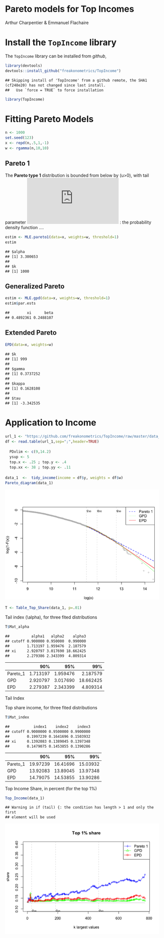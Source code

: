 Pareto models for Top Incomes
================
Arthur Charpentier & Emmanuel Flachaire

# Install the `TopIncome` library

The `TopIncome` library can be installed from *github*,

``` r
library(devtools)
devtools::install_github("freakonometrics/TopIncome")
```

    ## Skipping install of 'TopIncome' from a github remote, the SHA1 (cf248e20) has not changed since last install.
    ##   Use `force = TRUE` to force installation

``` r
library(TopIncome)
```

# Fitting Pareto Models

``` r
n <- 1000
set.seed(123)
x <- repd(n,.5,1,-1)
w <- rgamma(n,10,10)
```

## Pareto 1

The **Pareto type 1** distribution is bounded from below by \(u>0\),
with tail parameter ![](http://latex.codecogs.com/gif.latex?%5Calpha) :
the probability density function ….

``` r
estim <- MLE.pareto1(data=x, weights=w, threshold=1)
estim
```

    ## $alpha
    ## [1] 3.300653
    ## 
    ## $k
    ## [1] 1000

## Generalized Pareto

``` r
estim <- MLE.gpd(data=x, weights=w, threshold=1)
estim$par.ests
```

    ##        xi      beta 
    ## 0.4892361 0.2488107

## Extended Pareto

``` r
EPD(data=x, weights=w)
```

    ## $k
    ## [1] 999
    ## 
    ## $gamma
    ## [1] 0.3737252
    ## 
    ## $kappa
    ## [1] 0.1628108
    ## 
    ## $tau
    ## [1] -3.342535

# Application to Income

``` r
url_1 <- "https://github.com/freakonometrics/TopIncome/raw/master/data_csv/dataframe_yw_1.csv"
df <- read.table(url_1,sep=";",header=TRUE)

  PDxlim <- c(9,14.2)
  ysup <- 5
  top.x <- .25 ; top.y <- .4
  top.xx <- 38 ; top.yy <- .11

data_1  <-  tidy_income(income = df$y, weights = df$w)
Pareto_diagram(data_1)
```

![](Top-Income_Package_files/figure-gfm/unnamed-chunk-6-1.png)<!-- -->

``` r
T <- Table_Top_Share(data_1, p=.01)
```

Tail index \(\alpha\), for three fited distributions

``` r
T$Mat_alpha
```

    ##          alpha1   alpha2    alpha3
    ## cutoff 0.900000 0.950000  0.990000
    ##        1.713197 1.959476  2.187579
    ## xi     2.920797 3.017690 18.662425
    ##        2.279386 2.343399  4.809314

|           |      90% |      95% |       99% |
| --------- | -------: | -------: | --------: |
| Pareto\_1 | 1.713197 | 1.959476 |  2.187579 |
| GPD       | 2.920797 | 3.017690 | 18.662425 |
| EPD       | 2.279387 | 2.343399 |  4.809314 |

Tail Index

Top share income, for three fited distributions

``` r
T$Mat_index
```

    ##           index1    index2    index3
    ## cutoff 0.9000000 0.9500000 0.9900000
    ##        0.1997239 0.1641696 0.1503932
    ## xi     0.1392083 0.1389045 0.1397348
    ##        0.1479075 0.1453855 0.1390286

|           |      90% |      95% |      99% |
| --------- | -------: | -------: | -------: |
| Pareto\_1 | 19.97239 | 16.41696 | 15.03932 |
| GPD       | 13.92083 | 13.89045 | 13.97348 |
| EPD       | 14.79075 | 14.53855 | 13.90286 |

Top Income Share, in percent (for the top
    1%)

``` r
Top_Income(data_1)
```

    ## Warning in if (tail) {: the condition has length > 1 and only the first
    ## element will be used

![](Top-Income_Package_files/figure-gfm/unnamed-chunk-12-1.png)<!-- -->
